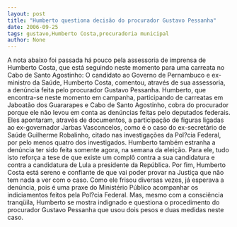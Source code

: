 ```yaml
---
layout: post
title: "Humberto questiona decisão do procurador Gustavo Pessanha"
date: 2006-09-25
tags: gustavo,Humberto Costa,procuradoria municipal
author: None
---
```


A nota abaixo foi passada há pouco pela assessoria de imprensa de Humberto Costa, que está seguindo neste momento para uma carreata no Cabo de Santo Agostinho:
O candidato ao Governo de Pernambuco e ex-ministro da Saúde, Humberto Costa, comentou, através de sua assessoria, a denúncia feita pelo procurador Gustavo Pessanha. Humberto, que encontra-se neste momento em campanha, participando de carreatas em Jaboatão dos Guararapes e Cabo de Santo Agostinho, cobra do procurador porque ele não levou em conta as denúncias feitas pelo deputados federais. Eles apontaram, através de documentos, a participação de figuras ligadas ao ex-governador Jarbas Vasconcelos, como é o caso do ex-secretário de Saúde Guilherme Robalinho, citado nas investigações da Pol?cia Federal, por pelo menos quatro dos investigados.
Humberto também estranha a denúncia ter sido feita somente agora, na semana da eleição. Para ele, tudo isto reforça a tese de que existe um complô contra a sua candidatura e contra a candidatura de Lula a presidente da República.
Por fim, Humberto Costa está sereno e confiante de que vai poder provar na Justiça que não tem nada a ver com o caso. Como ele frisou diversas vezes, já esperava a denúncia, pois é uma praxe do Ministério Público acompanhar os indiciamentos feitos pela Pol?cia Federal. Mas, mesmo com a consciência tranqüila, Humberto se mostra indignado e questiona o procedimento do procurador Gustavo Pessanha que usou dois pesos e duas medidas neste caso. 